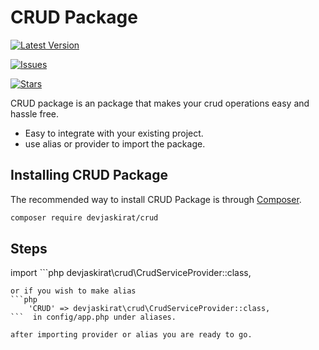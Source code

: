 # CRUD Package
[![Latest Version](https://img.shields.io/github/v/release/hundaljasz/crud-package.svg?style=flat-square)](https://github.com/hundaljasz/crud-package/releases)

[![Issues](https://img.shields.io/github/issues/hundaljasz/crud-package.svg?style=flat-square)](https://github.com/hundaljasz/crud-package/issues)

[![Stars](https://img.shields.io/github/stars/hundaljasz/crud-package.svg?style=flat-square)](https://github.com/hundaljasz/crud-package/stargazers)

CRUD package is an package that makes your crud operations easy and hassle free.
- Easy to integrate with your existing project.
- use alias or provider to import the package.

## Installing CRUD Package

The recommended way to install CRUD Package is through
[Composer](https://getcomposer.org/).

```bash
composer require devjaskirat/crud
```

## Steps

import ```php 
devjaskirat\crud\CrudServiceProvider::class,
``` in config/app.php under providers 
or if you wish to make alias 
```php 
    'CRUD' => devjaskirat\crud\CrudServiceProvider::class,
```  in config/app.php under aliases.

after importing provider or alias you are ready to go.

